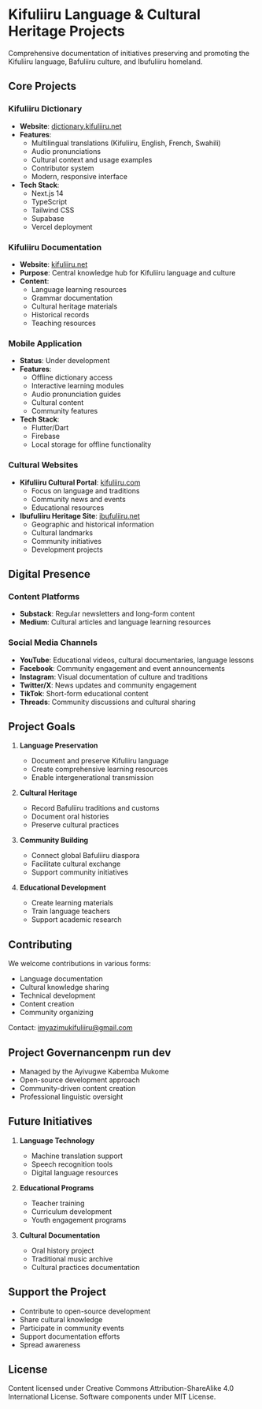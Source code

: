 # Kifuliiru Language & Cultural Heritage Projects

Comprehensive documentation of initiatives preserving and promoting the Kifuliiru language, Bafuliiru culture, and Ibufuliiru homeland.

## Core Projects

### Kifuliiru Dictionary

- **Website**: [dictionary.kifuliiru.net](https://dictionary.kifuliiru.net)
- **Features**:
  - Multilingual translations (Kifuliiru, English, French, Swahili)
  - Audio pronunciations
  - Cultural context and usage examples
  - Contributor system
  - Modern, responsive interface
- **Tech Stack**:
  - Next.js 14
  - TypeScript
  - Tailwind CSS
  - Supabase
  - Vercel deployment

### Kifuliiru Documentation

- **Website**: [kifuliiru.net](https://kifuliiru.net)
- **Purpose**: Central knowledge hub for Kifuliiru language and culture
- **Content**:
  - Language learning resources
  - Grammar documentation
  - Cultural heritage materials
  - Historical records
  - Teaching resources

### Mobile Application

- **Status**: Under development
- **Features**:
  - Offline dictionary access
  - Interactive learning modules
  - Audio pronunciation guides
  - Cultural content
  - Community features
- **Tech Stack**:
  - Flutter/Dart
  - Firebase
  - Local storage for offline functionality

### Cultural Websites

- **Kifuliiru Cultural Portal**: [kifuliiru.com](https://kifuliiru.com)
  - Focus on language and traditions
  - Community news and events
  - Educational resources
- **Ibufuliiru Heritage Site**: [ibufuliiru.net](https://ibufuliiru.net)
  - Geographic and historical information
  - Cultural landmarks
  - Community initiatives
  - Development projects

## Digital Presence

### Content Platforms

- **Substack**: Regular newsletters and long-form content
- **Medium**: Cultural articles and language learning resources

### Social Media Channels

- **YouTube**: Educational videos, cultural documentaries, language lessons
- **Facebook**: Community engagement and event announcements
- **Instagram**: Visual documentation of culture and traditions
- **Twitter/X**: News updates and community engagement
- **TikTok**: Short-form educational content
- **Threads**: Community discussions and cultural sharing

## Project Goals

1. **Language Preservation**

   - Document and preserve Kifuliiru language
   - Create comprehensive learning resources
   - Enable intergenerational transmission

2. **Cultural Heritage**

   - Record Bafuliiru traditions and customs
   - Document oral histories
   - Preserve cultural practices

3. **Community Building**

   - Connect global Bafuliiru diaspora
   - Facilitate cultural exchange
   - Support community initiatives

4. **Educational Development**
   - Create learning materials
   - Train language teachers
   - Support academic research

## Contributing

We welcome contributions in various forms:

- Language documentation
- Cultural knowledge sharing
- Technical development
- Content creation
- Community organizing

Contact: <imyazimukifuliiru@gmail.com>

## Project Governancenpm run dev

- Managed by the Ayivugwe Kabemba Mukome
- Open-source development approach
- Community-driven content creation
- Professional linguistic oversight

## Future Initiatives

1. **Language Technology**

   - Machine translation support
   - Speech recognition tools
   - Digital language resources

2. **Educational Programs**

   - Teacher training
   - Curriculum development
   - Youth engagement programs

3. **Cultural Documentation**
   - Oral history project
   - Traditional music archive
   - Cultural practices documentation

## Support the Project

- Contribute to open-source development
- Share cultural knowledge
- Participate in community events
- Support documentation efforts
- Spread awareness

## License

Content licensed under Creative Commons Attribution-ShareAlike 4.0 International License.
Software components under MIT License.
